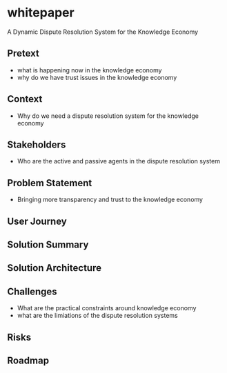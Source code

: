 # whitepaper
A Dynamic Dispute Resolution System for the Knowledge Economy

## Pretext
- what is happening now in the knowledge economy
- why do we have trust issues in the knowledge economy

## Context
- Why do we need a dispute resolution system for the knowledge economy

## Stakeholders
- Who are the active and passive agents in the dispute resolution system

## Problem Statement
- Bringing more transparency and trust to the knowledge economy

## User Journey

## Solution Summary

## Solution Architecture

## Challenges
- What are the practical constraints around knowledge economy
- what are the limiations of the dispute resolution systems

## Risks

## Roadmap
